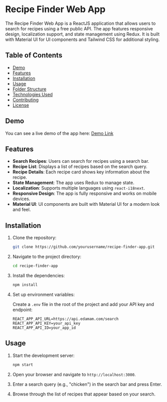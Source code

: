 # Recipe Finder Web App

The Recipe Finder Web App is a ReactJS application that allows users to search for recipes using a free public API. The app features responsive design, localization support, and state management using Redux. It is built with Material UI for UI components and Tailwind CSS for additional styling.

## Table of Contents

- [Demo](#demo)
- [Features](#features)
- [Installation](#installation)
- [Usage](#usage)
- [Folder Structure](#folder-structure)
- [Technologies Used](#technologies-used)
- [Contributing](#contributing)
- [License](#license)

## Demo

You can see a live demo of the app here: [Demo Link](#)

## Features

- **Search Recipes**: Users can search for recipes using a search bar.
- **Recipe List**: Displays a list of recipes based on the search query.
- **Recipe Details**: Each recipe card shows key information about the recipe.
- **State Management**: The app uses Redux to manage state.
- **Localization**: Supports multiple languages using `react-i18next`.
- **Responsive Design**: The app is fully responsive and works on mobile devices.
- **Material UI**: UI components are built with Material UI for a modern look and feel.

## Installation

1. Clone the repository:

   ```bash
   git clone https://github.com/yourusername/recipe-finder-app.git
   ```

2. Navigate to the project directory:

   ```bash
   cd recipe-finder-app
   ```

3. Install the dependencies:

   ```bash
   npm install
   ```

4. Set up environment variables:

   Create a `.env` file in the root of the project and add your API key and endpoint:

   ```env
   REACT_APP_API_URL=https://api.edamam.com/search
   REACT_APP_API_KEY=your_api_key
   REACT_APP_API_ID=your_app_id
   ```

## Usage

1. Start the development server:

   ```bash
   npm start
   ```

2. Open your browser and navigate to `http://localhost:3000`.

3. Enter a search query (e.g., "chicken") in the search bar and press Enter.

4. Browse through the list of recipes that appear based on your search.
